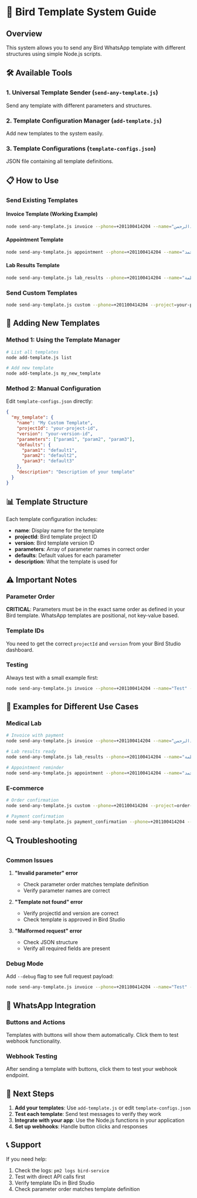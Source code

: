# 🚀 Bird Template System Guide

## Overview
This system allows you to send any Bird WhatsApp template with different structures using simple Node.js scripts.

## 🛠️ Available Tools

### 1. Universal Template Sender (`send-any-template.js`)
Send any template with different parameters and structures.

### 2. Template Configuration Manager (`add-template.js`)
Add new templates to the system easily.

### 3. Template Configurations (`template-configs.json`)
JSON file containing all template definitions.

## 📋 How to Use

### Send Existing Templates

#### Invoice Template (Working Example)
```bash
node send-any-template.js invoice --phone=+201100414204 --name="عبدالرحمن" --lab=3 --paid=600 --remaining=200
```

#### Appointment Template
```bash
node send-any-template.js appointment --phone=+201100414204 --name="أحمد" --date="2025-10-20" --time="10:00" --doctor="د. محمد"
```

#### Lab Results Template
```bash
node send-any-template.js lab_results --phone=+201100414204 --name="فاطمة" --lab=5 --test="تحليل دم" --date="2025-10-20"
```

### Send Custom Templates
```bash
node send-any-template.js custom --phone=+201100414204 --project=your-project-id --version=your-version-id --param1="value1" --param2="value2"
```

## 🔧 Adding New Templates

### Method 1: Using the Template Manager
```bash
# List all templates
node add-template.js list

# Add new template
node add-template.js my_new_template
```

### Method 2: Manual Configuration
Edit `template-configs.json` directly:

```json
{
  "my_template": {
    "name": "My Custom Template",
    "projectId": "your-project-id",
    "version": "your-version-id",
    "parameters": ["param1", "param2", "param3"],
    "defaults": {
      "param1": "default1",
      "param2": "default2",
      "param3": "default3"
    },
    "description": "Description of your template"
  }
}
```

## 📊 Template Structure

Each template configuration includes:

- **name**: Display name for the template
- **projectId**: Bird template project ID
- **version**: Bird template version ID
- **parameters**: Array of parameter names in correct order
- **defaults**: Default values for each parameter
- **description**: What the template is used for

## ⚠️ Important Notes

### Parameter Order
**CRITICAL**: Parameters must be in the exact same order as defined in your Bird template. WhatsApp templates are positional, not key-value based.

### Template IDs
You need to get the correct `projectId` and `version` from your Bird Studio dashboard.

### Testing
Always test with a small example first:
```bash
node send-any-template.js invoice --phone=+201100414204 --name="Test" --lab=1 --paid=100 --remaining=50
```

## 🎯 Examples for Different Use Cases

### Medical Lab
```bash
# Invoice with payment
node send-any-template.js invoice --phone=+201100414204 --name="عبدالرحمن" --lab=3 --paid=600 --remaining=200

# Lab results ready
node send-any-template.js lab_results --phone=+201100414204 --name="فاطمة" --lab=5 --test="تحليل شامل" --date="2025-10-20"

# Appointment reminder
node send-any-template.js appointment --phone=+201100414204 --name="أحمد" --date="2025-10-20" --time="10:00" --doctor="د. محمد"
```

### E-commerce
```bash
# Order confirmation
node send-any-template.js custom --phone=+201100414204 --project=order-project-id --version=order-version-id --order_id="12345" --total="500" --delivery="2025-10-20"

# Payment confirmation
node send-any-template.js payment_confirmation --phone=+201100414204 --name="عميل" --amount="500" --method="فودافون كاش" --transaction="TXN123"
```

## 🔍 Troubleshooting

### Common Issues

1. **"Invalid parameter" error**
   - Check parameter order matches template definition
   - Verify parameter names are correct

2. **"Template not found" error**
   - Verify projectId and version are correct
   - Check template is approved in Bird Studio

3. **"Malformed request" error**
   - Check JSON structure
   - Verify all required fields are present

### Debug Mode
Add `--debug` flag to see full request payload:
```bash
node send-any-template.js invoice --phone=+201100414204 --name="Test" --debug
```

## 📱 WhatsApp Integration

### Buttons and Actions
Templates with buttons will show them automatically. Click them to test webhook functionality.

### Webhook Testing
After sending a template with buttons, click them to test your webhook endpoint.

## 🚀 Next Steps

1. **Add your templates**: Use `add-template.js` or edit `template-configs.json`
2. **Test each template**: Send test messages to verify they work
3. **Integrate with your app**: Use the Node.js functions in your application
4. **Set up webhooks**: Handle button clicks and responses

## 📞 Support

If you need help:
1. Check the logs: `pm2 logs bird-service`
2. Test with direct API calls first
3. Verify template IDs in Bird Studio
4. Check parameter order matches template definition
